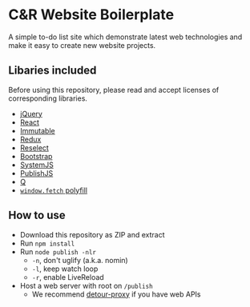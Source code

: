 # C&R Website Boilerplate

A simple to-do list site which demonstrate latest web technologies and make it easy to create new website projects.

## Libaries included

Before using this repository, please read and accept licenses of corresponding libraries.

* [jQuery](https://jquery.com/)
* [React](https://facebook.github.io/react/)
* [Immutable](http://facebook.github.io/immutable-js/)
* [Redux](https://github.com/rackt/redux)
* [Reselect](https://github.com/rackt/reselect)
* [Bootstrap](https://getbootstrap.com)
* [SystemJS](https://github.com/systemjs/systemjs/)
* [PublishJS](https://github.com/candrholdings/publishjs)
* [Q](https://github.com/kriskowal/q)
* [`window.fetch` polyfill](https://github.com/github/fetch)

## How to use
* Download this repository as ZIP and extract
* Run `npm install`
* Run `node publish -nlr`
  * `-n`, don't uglify (a.k.a. nomin)
  * `-l`, keep watch loop
  * `-r`, enable LiveReload
* Host a web server with root on `/publish`
  * We recommend [detour-proxy](https://npmjs.org/detour-proxy) if you have web APIs